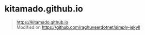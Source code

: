 # kitamado.github.io


> https://kitamado.github.io  
> Modified on https://github.com/raghuveerdotnet/simply-jekyll
